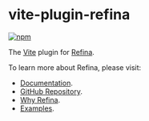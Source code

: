 # vite-plugin-refina

[![npm](https://img.shields.io/npm/v/vite-plugin-refina?color=green)](https://www.npmjs.com/package/vite-plugin-refina)

The [Vite](https://vitejs.dev) plugin for [Refina](https://refina.vercel.app).

To learn more about Refina, please visit:

- [Documentation](https://refina.vercel.app).
- [GitHub Repository](https://github.com/refinajs/refina).
- [Why Refina](https://refina.vercel.app/guide/why.html).
- [Examples](https://gallery.refina.vercel.app).
